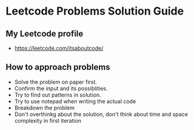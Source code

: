 # Leetcode Problems Solution Guide

## My Leetcode profile

- https://leetcode.com/itsaboutcode/

## How to approach problems

- Solve the problem on paper first.
- Confirm the input and its possiblities.
- Try to find out patterns in solution.
- Try to use notepad when writing the actual code
- Breakdown the problem
- Don't overthinkg about the solution, don't think about time and space complexity in first iteration
